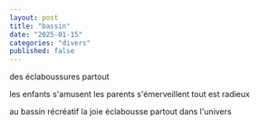 ```yaml
---
layout: post
title: "bassin"
date: "2025-01-15"
categories: "divers"
published: false
---
```


des éclaboussures partout

les enfants s'amusent
les parents s'émerveillent
tout est radieux

au bassin récréatif
la joie éclabousse partout dans l'univers
